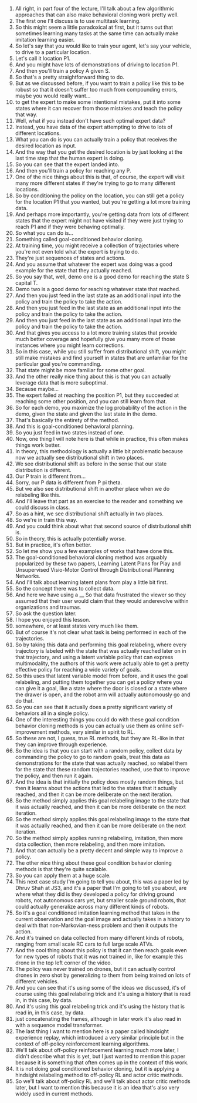 1.  All right, in part four of the lecture, I'll talk about a few algorithmic approaches that can also make behavioral cloning work pretty well.
2. The first one I'll discuss is to use multitask learning.
3. So this might seem a little paradoxical at first, but it turns out that sometimes learning many tasks at the same time can actually make imitation learning easier.
4. So let's say that you would like to train your agent, let's say your vehicle, to drive to a particular location.
5. Let's call it location P1.
6. And you might have lots of demonstrations of driving to location P1.
7. And then you'll train a policy A given S.
8. So that's a pretty straightforward thing to do.
9. But as we discussed before, if you want to train a policy like this to be robust so that it doesn't suffer too much from compounding errors, maybe you would really want...
10. to get the expert to make some intentional mistakes, put it into some states where it can recover from those mistakes and teach the policy that way.
11. Well, what if you instead don't have such optimal expert data?
12. Instead, you have data of the expert attempting to drive to lots of different locations.
13. What you can do is you can actually train a policy that receives the desired location as input.
14. And the way that you get the desired location is by just looking at the last time step that the human expert is doing.
15. So you can see that the expert landed into.
16. And then you'll train a policy for reaching any P.
17. One of the nice things about this is that, of course, the expert will visit many more different states if they're trying to go to many different locations.
18. So by conditioning the policy on the location, you can still get a policy for the location P1 that you wanted, but you're getting a lot more training data.
19. And perhaps more importantly, you're getting data from lots of different states that the expert might not have visited if they were just trying to reach P1 and if they were behaving optimally.
20. So what you can do is...
21. Something called goal-conditioned behavior cloning.
22. At training time, you might receive a collection of trajectories where you're not even told what the expert is trying to do.
23. They're just sequences of states and actions.
24. And you assume that whatever the expert was doing was a good example for the state that they actually reached.
25. So you say that, well, demo one is a good demo for reaching the state S capital T.
26. Demo two is a good demo for reaching whatever state that reached.
27. And then you just feed in the last state as an additional input into the policy and train the policy to take the action.
28. And then you just feed in the last state as an additional input into the policy and train the policy to take the action.
29. And then you just feed in the last state as an additional input into the policy and train the policy to take the action.
30. And that gives you access to a lot more training states that provide much better coverage and hopefully give you many more of those instances where you might learn corrections.
31. So in this case, while you still suffer from distributional shift, you might still make mistakes and find yourself in states that are unfamiliar for the particular goal you're commanding.
32. That state might be more familiar for some other goal.
33. And the other really nice thing about this is that you can actually leverage data that is more suboptimal.
34. Because maybe...
35. The expert failed at reaching the position P1, but they succeeded at reaching some other position, and you can still learn from that.
36. So for each demo, you maximize the log probability of the action in the demo, given the state and given the last state in the demo.
37. That's basically the entirety of the method.
38. And this is goal-conditioned behavioral planning.
39. So you just feed in two states instead of one.
40. Now, one thing I will note here is that while in practice, this often makes things work better.
41. In theory, this methodology is actually a little bit problematic because now we actually see distributional shift in two places.
42. We see distributional shift as before in the sense that our state distribution is different.
43. Our P train is different from...
44. Sorry, our P data is different from P pi theta.
45. But we also see distributional shift in another place when we do relabeling like this.
46. And I'll leave that part as an exercise to the reader and something we could discuss in class.
47. So as a hint, we see distributional shift actually in two places.
48. So we're in train this way.
49. And you could think about what that second source of distributional shift is.
50. So in theory, this is actually potentially worse.
51. But in practice, it's often better.
52. So let me show you a few examples of works that have done this.
53. The goal-conditioned behavioral cloning method was arguably popularized by these two papers, Learning Latent Plans for Play and Unsupervised Visio-Motor Control through Distributional Planning Networks.
54. And I'll talk about learning latent plans from play a little bit first.
55. So the concept there was to collect data.
56. And here we have using a __ So that data frustrated the viewer so they assumed that their user would claim that they would anderevolve within organizations and traumas.
57. So ask the question later.
58. I hope you enjoyed this lesson.
59. somewhere, or at least states very much like them.
60. But of course it's not clear what task is being performed in each of the trajectories.
61. So by taking this data and performing this goal relabeling, where every trajectory is labeled with the state that was actually reached later on in that trajectory, and using a latent variable policy that can express multimodality, the authors of this work were actually able to get a pretty effective policy for reaching a wide variety of goals.
62. So this uses that latent variable model from before, and it uses the goal relabeling, and putting them together you can get a policy where you can give it a goal, like a state where the door is closed or a state where the drawer is open, and the robot arm will actually autonomously go and do that.
63. So you can see that it actually does a pretty significant variety of behaviors all in a single policy.
64. One of the interesting things you could do with these goal condition behavior cloning methods is you can actually use them as online self-improvement methods, very similar in spirit to RL.
65. So these are not, I guess, true RL methods, but they are RL-like in that they can improve through experience.
66. So the idea is that you can start with a random policy, collect data by commanding the policy to go to random goals, treat this data as demonstrations for the state that was actually reached, so relabel them for the state that these random trajectories reached, use that to improve the policy, and then run it again.
67. And the idea is that initially the policy does mostly random things, but then it learns about the actions that led to the states that it actually reached, and then it can be more deliberate on the next iteration.
68. So the method simply applies this goal relabeling image to the state that it was actually reached, and then it can be more deliberate on the next iteration.
69. So the method simply applies this goal relabeling image to the state that it was actually reached, and then it can be more deliberate on the next iteration.
70. So the method simply applies running relabeling, imitation, then more data collection, then more relabeling, and then more imitation.
71. And that can actually be a pretty decent and simple way to improve a policy.
72. The other nice thing about these goal condition behavior cloning methods is that they're quite scalable.
73. So you can apply them at a huge scale.
74. This next case study I'm going to tell you about, this was a paper led by Dhruv Shah at JS3, and it's a paper that I'm going to tell you about, are where what they did is they developed a policy for driving ground robots, not autonomous cars yet, but smaller scale ground robots, that could actually generalize across many different kinds of robots.
75. So it's a goal conditioned imitation learning method that takes in the current observation and the goal image and actually takes in a history to deal with that non-Markovian-ness problem and then it outputs the action.
76. And it's trained on data collected from many different kinds of robots, ranging from small scale RC cars to full large scale ATVs.
77. And the cool thing about this policy is that it can then reach goals even for new types of robots that it was not trained in, like for example this drone in the top left corner of the video.
78. The policy was never trained on drones, but it can actually control drones in zero shot by generalizing to them from being trained on lots of different vehicles.
79. And you can see that it's using some of the ideas we discussed, it's of course using this goal relabeling trick and it's using a history that is read in, in this case, by data.
80. And it's using this goal relabeling trick and it's using the history that is read in, in this case, by data.
81. just concatenating the frames, although in later work it's also read in with a sequence model transformer.
82. The last thing I want to mention here is a paper called hindsight experience replay, which introduced a very similar principle but in the context of off-policy reinforcement learning algorithms.
83. We'll talk about off-policy reinforcement learning much more later, I didn't describe what this is yet, but I just wanted to mention this paper because it is something that often comes up in the context of this work.
84. It is not doing goal conditioned behavior cloning, but it is applying a hindsight relabeling method to off-policy RL and actor critic methods.
85. So we'll talk about off-policy RL and we'll talk about actor critic methods later, but I want to mention this because it is an idea that's also very widely used in current methods.